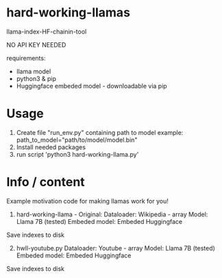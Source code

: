 # hard-working-llamas
llama-index-HF-chainin-tool

NO API KEY NEEDED

requirements:
- llama model
- python3 & pip
- Huggingface embeded model - downloadable via pip

# Usage
1. Create file "run_env.py" containing path to model
example: path_to_model="path/to/model/model.bin"
2. Install needed packages
3. run script 'python3 hard-working-llama.py'

# Info / content
Example motivation code for making llamas work for you!

1. hard-working-llama - Original: 
Dataloader: Wikipedia - array
Model: Llama 7B (tested)
Embeded model: Embeded Huggingface

Save indexes to disk

2. hwll-youtube.py
Dataloader: Youtube - array
Model: Llama 7B (tested)
Embeded model: Embeded Huggingface

Save indexes to disk